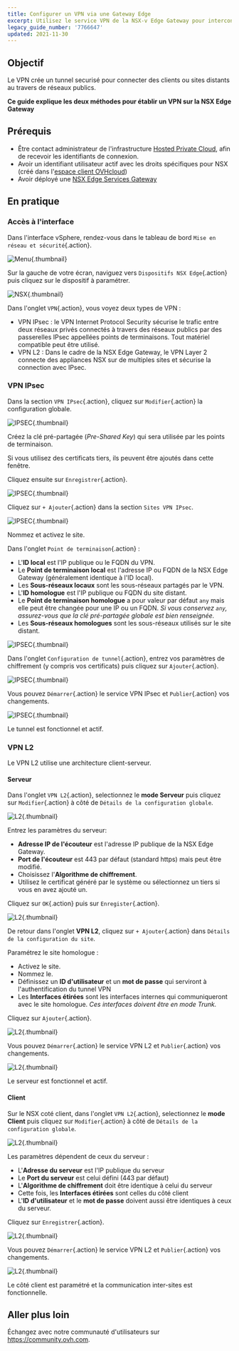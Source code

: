 ```yaml
---
title: Configurer un VPN via une Gateway Edge
excerpt: Utilisez le service VPN de la NSX-v Edge Gateway pour interconnecter des sites distants
legacy_guide_number: '7766647'
updated: 2021-11-30
---
```


## Objectif

Le VPN crée un tunnel securisé pour connecter des clients ou sites distants au travers de réseaux publics.

**Ce guide explique les deux méthodes pour établir un VPN sur la NSX Edge Gateway**

## Prérequis

- Être contact administrateur de l'infrastructure [Hosted Private Cloud](https://www.ovhcloud.com/fr/enterprise/products/hosted-private-cloud/), afin de recevoir les identifiants de connexion.
- Avoir un identifiant utilisateur actif avec les droits spécifiques pour NSX (créé dans l'[espace client OVHcloud](https://www.ovh.com/auth/?action=gotomanager&from=https://www.ovh.com/fr/&ovhSubsidiary=fr))
- Avoir déployé une [NSX Edge Services Gateway](/pages/hosted_private_cloud/hosted_private_cloud_powered_by_vmware/nsx_deploying_edge_gateway)

## En pratique

### Accès à l'interface

Dans l'interface vSphere, rendez-vous dans le tableau de bord `Mise en réseau et sécurité`{.action}.

![Menu](images/en01dash.png){.thumbnail}

Sur la gauche de votre écran, naviguez vers `Dispositifs NSX Edge`{.action} puis cliquez sur le dispositif à paramétrer.

![NSX](images/en02nsx.png){.thumbnail}

Dans l'onglet `VPN`{.action}, vous voyez deux types de VPN :

- VPN IPsec : le VPN Internet Protocol Security sécurise le trafic entre deux réseaux privés connectés à travers des réseaux publics par des passerelles IPsec appellées points de terminaisons. Tout matériel compatible peut être utilisé.
- VPN L2 : Dans le cadre de la NSX Edge Gateway, le VPN Layer 2 connecte des appliances NSX sur de multiples sites et sécurise la connection avec IPsec.

### VPN IPsec

Dans la section `VPN IPsec`{.action}, cliquez sur `Modifier`{.action} la configuration globale.

![IPSEC](images/en03vpn.png){.thumbnail}

Créez la clé pré-partagée (*Pre-Shared Key*) qui sera utilisée par les points de terminaison.

Si vous utilisez des certificats tiers, ils peuvent être ajoutés dans cette fenêtre. 

Cliquez ensuite sur `Enregistrer`{.action}.

![IPSEC](images/en04global.png){.thumbnail}

Cliquez sur `+ Ajouter`{.action} dans la section `Sites VPN IPsec`.

![IPSEC](images/en04bisadd.png){.thumbnail}

Nommez et activez le site.

Dans l'onglet `Point de terminaison`{.action} :

- L'**ID local** est l'IP publique ou le FQDN du VPN.
- Le **Point de terminaison local** est l'adresse IP ou FQDN de la NSX Edge Gateway (généralement identique à l'ID local).
- Les **Sous-réseaux locaux** sont les sous-réseaux partagés par le VPN.
- L'**ID homologue** est l'IP publique ou FQDN du site distant.
- Le **Point de terminaison homologue** a pour valeur par défaut `any` mais elle peut être changée pour une IP ou un FQDN. *Si vous conservez `any`, assurez-vous que la clé pré-partagée globale est bien renseignée.*
- Les **Sous-réseaux homologues** sont les sous-réseaux utilisés sur le site distant.

![IPSEC](images/en05newipsec.png){.thumbnail}

Dans l'onglet `Configuration de tunnel`{.action}, entrez vos paramètres de chiffrement (y compris vos certificats) puis cliquez sur `Ajouter`{.action}.

![IPSEC](images/en06ipsectunnel.png){.thumbnail}

Vous pouvez `Démarrer`{.action} le service VPN IPsec et `Publier`{.action} vos changements.

![IPSEC](images/en07ipsecstart.png){.thumbnail}

Le tunnel est fonctionnel et actif.

### VPN L2

Le VPN L2 utilise une architecture client-serveur.

#### Serveur

Dans l'onglet `VPN L2`{.action}, selectionnez le **mode Serveur** puis cliquez sur `Modifier`{.action} à côté de `Détails de la configuration globale`.

![L2](images/en08l2.png){.thumbnail}

Entrez les paramètres du serveur:

- **Adresse IP de l'écouteur** est l'adresse IP publique de la NSX Edge Gateway.
- **Port de l'écouteur** est 443 par défaut (standard https) mais peut être modifié.
- Choisissez l'**Algorithme de chiffrement**.
- Utilisez le certificat généré par le système ou sélectionnez un tiers si vous en avez ajouté un.

Cliquez sur `OK`{.action} puis sur `Enregister`{.action}.

![L2](images/en09l2global.png){.thumbnail}

De retour dans l'onglet **VPN L2**, cliquez sur `+ Ajouter`{.action} dans `Détails de la configuration du site`.

Paramétrez le site homologue :

- Activez le site.
- Nommez le.
- Définissez un  **ID d'utilisateur** et un **mot de passe** qui serviront à l'authentification du tunnel VPN
- Les **Interfaces étirées** sont les interfaces internes qui communiqueront avec le site homologue. *Ces interfaces doivent être en mode Trunk.*

Cliquez sur `Ajouter`{.action}.

![L2](images/en10l2peer.png){.thumbnail}

Vous pouvez `Démarrer`{.action} le service VPN L2 et `Publier`{.action} vos changements.

![L2](images/en11l2pub.png){.thumbnail}

Le serveur est fonctionnel et actif.

#### Client

Sur le NSX coté client, dans l'onglet `VPN L2`{.action}, selectionnez le **mode Client** puis cliquez sur `Modifier`{.action} à côté de `Détails de la configuration globale`.

![L2](images/en12l2client.png){.thumbnail}

Les paramètres dépendent de ceux du serveur :

- L'**Adresse du serveur** est l'IP publique du serveur
- Le **Port du serveur** est celui défini (443 par défaut)
- L'**Algorithme de chiffrement** doit être identique à celui du serveur
- Cette fois, les **Interfaces étirées** sont celles du côté client
- L'**ID d'utilisateur** et le **mot de passe** doivent aussi être identiques à ceux du serveur.

Cliquez sur `Enregistrer`{.action}.

![L2](images/en13l2clientset.png){.thumbnail}

Vous pouvez `Démarrer`{.action} le service VPN L2 et `Publier`{.action} vos changements.

![L2](images/en14l2clientpub.png){.thumbnail}

Le côté client est paramétré et la communication inter-sites est fonctionnelle.

## Aller plus loin

Échangez avec notre communauté d'utilisateurs sur <https://community.ovh.com>.
